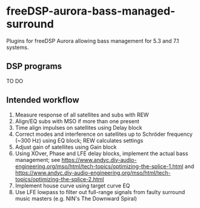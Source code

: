 # freeDSP-aurora-bass-managed-surround

Plugins for freeDSP Aurora allowing bass management for 5.3 and 7.1 systems.

## DSP programs

TO DO

## Intended workflow

1. Measure response of all satellites and subs with REW
2. Align/EQ subs with MSO if more than one present
3. Time align impulses on satellites using Delay block
4. Correct modes and interference on satellites up to Schröder frequency (~300 Hz) using EQ block; REW calculates settings
5. Adjust gain of satellites using Gain block
6. Using XOver, Phase and LFE delay blocks, implement the actual bass management; see <https://www.andyc.diy-audio-engineering.org/mso/html/tech-topics/optimizing-the-splice-1.html> and <https://www.andyc.diy-audio-engineering.org/mso/html/tech-topics/optimizing-the-splice-2.html>
7. Implement house curve using target curve EQ
8. Use LFE lowpass to filter out full-range signals from faulty surround music masters (e.g. NIN's The Downward Spiral)
